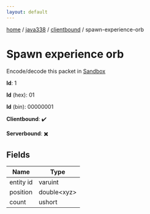 ```yaml
---
layout: default
---
```


[home](/)  /  [java338](/protocol/java338)  /  [clientbound](/protocol/java338/clientbound)  /  spawn-experience-orb

# Spawn experience orb

Encode/decode this packet in [Sandbox](../../../sandbox/java338#clientbound.spawn_experience_orb)

**Id**: 1

**Id** (hex): 01

**Id** (bin): 00000001

**Clientbound**: ✔️

**Serverbound**: ✖️

## Fields

Name | Type
---|---
entity id | varuint
position | double&lt;xyz&gt;
count | ushort
